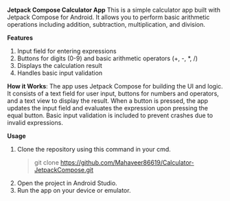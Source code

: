 **Jetpack Compose Calculator App**
This is a simple calculator app built with Jetpack Compose for Android. It allows you to perform basic arithmetic operations including addition, subtraction, multiplication, and division.

**Features**
1. Input field for entering expressions
2. Buttons for digits (0-9) and basic arithmetic operators (+, -, *, /)
3. Displays the calculation result
4. Handles basic input validation

**How it Works**: The app uses Jetpack Compose for building the UI and logic. It consists of a text field for user input, buttons for numbers and operators, and a text view to display the result. When a button is pressed, the app updates the input field and evaluates the expression upon pressing the equal button. Basic input validation is included to prevent crashes due to invalid expressions.

**Usage**
1. Clone the repository using this command in your cmd. 
   > git clone https://github.com/Mahaveer86619/Calculator-JetpackCompose.git
2. Open the project in Android Studio.
3. Run the app on your device or emulator.   
